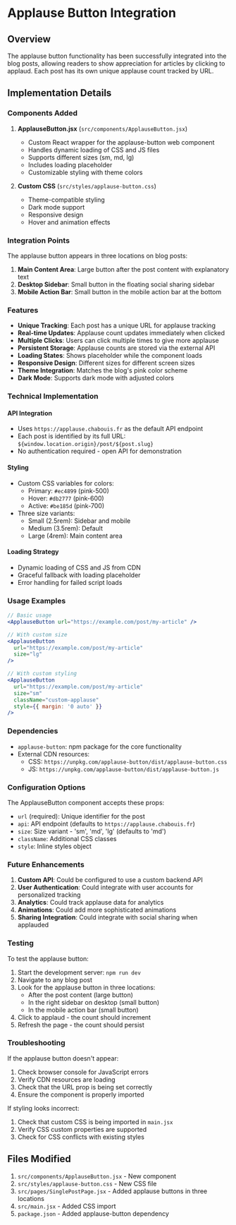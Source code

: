 # Applause Button Integration

## Overview

The applause button functionality has been successfully integrated into the blog posts, allowing readers to show appreciation for articles by clicking to applaud. Each post has its own unique applause count tracked by URL.

## Implementation Details

### Components Added

1. **ApplauseButton.jsx** (`src/components/ApplauseButton.jsx`)
   - Custom React wrapper for the applause-button web component
   - Handles dynamic loading of CSS and JS files
   - Supports different sizes (sm, md, lg)
   - Includes loading placeholder
   - Customizable styling with theme colors

2. **Custom CSS** (`src/styles/applause-button.css`)
   - Theme-compatible styling
   - Dark mode support
   - Responsive design
   - Hover and animation effects

### Integration Points

The applause button appears in three locations on blog posts:

1. **Main Content Area**: Large button after the post content with explanatory text
2. **Desktop Sidebar**: Small button in the floating social sharing sidebar
3. **Mobile Action Bar**: Small button in the mobile action bar at the bottom

### Features

- **Unique Tracking**: Each post has a unique URL for applause tracking
- **Real-time Updates**: Applause count updates immediately when clicked
- **Multiple Clicks**: Users can click multiple times to give more applause
- **Persistent Storage**: Applause counts are stored via the external API
- **Loading States**: Shows placeholder while the component loads
- **Responsive Design**: Different sizes for different screen sizes
- **Theme Integration**: Matches the blog's pink color scheme
- **Dark Mode**: Supports dark mode with adjusted colors

### Technical Implementation

#### API Integration
- Uses `https://applause.chabouis.fr` as the default API endpoint
- Each post is identified by its full URL: `${window.location.origin}/post/${post.slug}`
- No authentication required - open API for demonstration

#### Styling
- Custom CSS variables for colors:
  - Primary: `#ec4899` (pink-500)
  - Hover: `#db2777` (pink-600)
  - Active: `#be185d` (pink-700)
- Three size variants:
  - Small (2.5rem): Sidebar and mobile
  - Medium (3.5rem): Default
  - Large (4rem): Main content area

#### Loading Strategy
- Dynamic loading of CSS and JS from CDN
- Graceful fallback with loading placeholder
- Error handling for failed script loads

### Usage Examples

```jsx
// Basic usage
<ApplauseButton url="https://example.com/post/my-article" />

// With custom size
<ApplauseButton 
  url="https://example.com/post/my-article"
  size="lg" 
/>

// With custom styling
<ApplauseButton 
  url="https://example.com/post/my-article"
  size="sm"
  className="custom-applause"
  style={{ margin: '0 auto' }}
/>
```

### Dependencies

- `applause-button`: npm package for the core functionality
- External CDN resources:
  - CSS: `https://unpkg.com/applause-button/dist/applause-button.css`
  - JS: `https://unpkg.com/applause-button/dist/applause-button.js`

### Configuration Options

The ApplauseButton component accepts these props:

- `url` (required): Unique identifier for the post
- `api`: API endpoint (defaults to `https://applause.chabouis.fr`)
- `size`: Size variant - 'sm', 'md', 'lg' (defaults to 'md')
- `className`: Additional CSS classes
- `style`: Inline styles object

### Future Enhancements

1. **Custom API**: Could be configured to use a custom backend API
2. **User Authentication**: Could integrate with user accounts for personalized tracking
3. **Analytics**: Could track applause data for analytics
4. **Animations**: Could add more sophisticated animations
5. **Sharing Integration**: Could integrate with social sharing when applauded

### Testing

To test the applause button:

1. Start the development server: `npm run dev`
2. Navigate to any blog post
3. Look for the applause button in three locations:
   - After the post content (large button)
   - In the right sidebar on desktop (small button)
   - In the mobile action bar (small button)
4. Click to applaud - the count should increment
5. Refresh the page - the count should persist

### Troubleshooting

If the applause button doesn't appear:
1. Check browser console for JavaScript errors
2. Verify CDN resources are loading
3. Check that the URL prop is being set correctly
4. Ensure the component is properly imported

If styling looks incorrect:
1. Check that custom CSS is being imported in `main.jsx`
2. Verify CSS custom properties are supported
3. Check for CSS conflicts with existing styles

## Files Modified

1. `src/components/ApplauseButton.jsx` - New component
2. `src/styles/applause-button.css` - New CSS file
3. `src/pages/SinglePostPage.jsx` - Added applause buttons in three locations
4. `src/main.jsx` - Added CSS import
5. `package.json` - Added applause-button dependency
